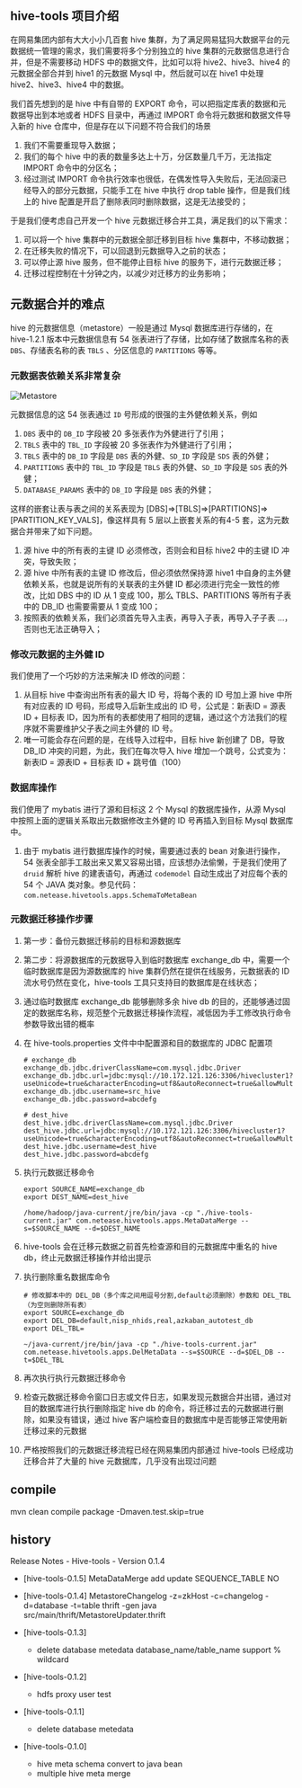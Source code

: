 ## hive-tools 项目介绍

在网易集团内部有大大小小几百套 hive 集群，为了满足网易猛犸大数据平台的元数据统一管理的需求，我们需要将多个分别独立的 hive 集群的元数据信息进行合并，但是不需要移动 HDFS 中的数据文件，比如可以将 hive2、hive3、hive4 的元数据全部合并到 hive1 的元数据 Mysql 中，然后就可以在 hive1 中处理 hive2、hive3、hive4 中的数据。

我们首先想到的是 hive 中有自带的 EXPORT 命令，可以把指定库表的数据和元数据导出到本地或者 HDFS 目录中，再通过 IMPORT 命令将元数据和数据文件导入新的 hive 仓库中，但是存在以下问题不符合我们的场景

1. 我们不需要重现导入数据；
2. 我们的每个 hive  中的表的数量多达上十万，分区数量几千万，无法指定 IMPORT 命令中的分区名；
3. 经过测试 IMPORT 命令执行效率也很低，在偶发性导入失败后，无法回滚已经导入的部分元数据，只能手工在 hive 中执行 drop table 操作，但是我们线上的 hive 配置是开启了删除表同时删除数据，这是无法接受的；

于是我们便考虑自己开发一个 hive 元数据迁移合并工具，满足我们的以下需求：

1. 可以将一个 hive 集群中的元数据全部迁移到目标 hive 集群中，不移动数据；
2. 在迁移失败的情况下，可以回退到元数据导入之前的状态；
3. 可以停止源 hive 服务，但不能停止目标 hive 的服务下，进行元数据迁移；
4. 迁移过程控制在十分钟之内，以减少对迁移方的业务影响；

## 元数据合并的难点

hive 的元数据信息（metastore）一般是通过 Mysql 数据库进行存储的，在 hive-1.2.1 版本中元数据信息有 54 张表进行了存储，比如存储了数据库名称的表 `DBS`、存储表名称的表 `TBLS` 、分区信息的 `PARTITIONS` 等等。

### 元数据表依赖关系非常复杂

![Metastore](assets/Metastore.png)

元数据信息的这 54 张表通过 `ID` 号形成的很强的主外健依赖关系，例如

1. `DBS` 表中的  `DB_ID` 字段被 20 多张表作为外健进行了引用；
2. `TBLS` 表中的  `TBL_ID` 字段被 20 多张表作为外健进行了引用；
3. `TBLS` 表中的 `DB_ID` 字段是 `DBS` 表的外健、`SD_ID` 字段是 `SDS` 表的外健；
4. `PARTITIONS` 表中的 `TBL_ID` 字段是 `TBLS` 表的外健、`SD_ID` 字段是 `SDS` 表的外健；
5. `DATABASE_PARAMS` 表中的 `DB_ID` 字段是 `DBS` 表的外健；

这样的嵌套让表与表之间的关系表现为 [DBS]=>[TBLS]=>[PARTITIONS]=>[PARTITION_KEY_VALS]，像这样具有 5 层以上嵌套关系的有4-5 套，这为元数据合并带来了如下问题。

1. 源 hive 中的所有表的主键 ID 必须修改，否则会和目标 hive2 中的主键 ID 冲突，导致失败；
2. 源 hive 中所有表的主键 ID 修改后，但必须依然保持源 hive1 中自身的主外健依赖关系，也就是说所有的关联表的主外健 ID 都必须进行完全一致性的修改，比如 DBS 中的 ID 从 1 变成 100，那么 TBLS、PARTITIONS 等所有子表中的 DB_ID 也需要需要从 1 变成 100；
3. 按照表的依赖关系，我们必须首先导入主表，再导入子表，再导入子子表 …，否则也无法正确导入；

### 修改元数据的主外健 ID

我们使用了一个巧妙的方法来解决 ID 修改的问题：

1. 从目标 hive 中查询出所有表的最大 ID 号，将每个表的 ID 号加上源 hive 中所有对应表的 ID 号码，形成导入后新生成出的 ID 号，公式是：新表ID = 源表ID + 目标表 ID，因为所有的表都使用了相同的逻辑，通过这个方法我们的程序就不需要维护父子表之间主外健的 ID 号。
2. 唯一可能会存在问题的是，在线导入过程中，目标 hive 新创建了 DB，导致 DB_ID 冲突的问题，为此，我们在每次导入 hive 增加一个跳号，公式变为：新表ID = 源表ID + 目标表 ID + 跳号值（100）

### 数据库操作

我们使用了 mybatis 进行了源和目标这 2 个 Mysql  的数据库操作，从源 Mysql 中按照上面的逻辑关系取出元数据修改主外健的 ID 号再插入到目标 Mysql 数据库中。

1. 由于 mybatis 进行数据库操作的时候，需要通过表的 bean 对象进行操作，54 张表全部手工敲出来又累又容易出错，应该想办法偷懒，于是我们使用了 `druid` 解析 hive 的建表语句，再通过 `codemodel` 自动生成出了对应每个表的 54 个 JAVA 类对象。参见代码：`com.netease.hivetools.apps.SchemaToMetaBean`

   

### 元数据迁移操作步骤

1. 第一步：备份元数据迁移前的目标和源数据库

2. 第二步：将源数据库的元数据导入到临时数据库 exchange_db 中，需要一个临时数据库是因为源数据库的 hive 集群仍然在提供在线服务，元数据表的 ID 流水号仍然在变化，hive-tools 工具只支持目的数据库是在线状态；

3. 通过临时数据库 exchange_db 能够删除多余 hive db 的目的，还能够通过固定的数据库名称，规范整个元数据迁移操作流程，减低因为手工修改执行命令参数导致出错的概率

4. 在 hive-tools.properties 文件中中配置源和目的数据库的 JDBC 配置项

   ```shell
   # exchange_db
   exchange_db.jdbc.driverClassName=com.mysql.jdbc.Driver
   exchange_db.jdbc.url=jdbc:mysql://10.172.121.126:3306/hivecluster1?useUnicode=true&characterEncoding=utf8&autoReconnect=true&allowMultiQueries=true
   exchange_db.jdbc.username=src_hive
   exchange_db.jdbc.password=abcdefg
   
   # dest_hive
   dest_hive.jdbc.driverClassName=com.mysql.jdbc.Driver
   dest_hive.jdbc.url=jdbc:mysql://10.172.121.126:3306/hivecluster1?useUnicode=true&characterEncoding=utf8&autoReconnect=true&allowMultiQueries=true
   dest_hive.jdbc.username=dest_hive
   dest_hive.jdbc.password=abcdefg
   ```

5. 执行元数据迁移命令

   ```shell
   export SOURCE_NAME=exchange_db
   export DEST_NAME=dest_hive
   
   /home/hadoop/java-current/jre/bin/java -cp "./hive-tools-current.jar" com.netease.hivetools.apps.MetaDataMerge --s=$SOURCE_NAME --d=$DEST_NAME
   ```

6. hive-tools 会在迁移元数据之前首先检查源和目的元数据库中重名的 hive db，终止元数据迁移操作并给出提示

7. 执行删除重名数据库命令

   ```shell
   # 修改脚本中的 DEL_DB（多个库之间用逗号分割,default必须删除）参数和 DEL_TBL（为空则删除所有表）
   export SOURCE=exchange_db
   export DEL_DB=default,nisp_nhids,real,azkaban_autotest_db
   export DEL_TBL=
   
   ~/java-current/jre/bin/java -cp "./hive-tools-current.jar" com.netease.hivetools.apps.DelMetaData --s=$SOURCE --d=$DEL_DB --t=$DEL_TBL
   ```

8. 再次执行执行元数据迁移命令

9. 检查元数据迁移命令窗口日志或文件日志，如果发现元数据合并出错，通过对目的数据库进行执行删除指定 hive db 的命令，将迁移过去的元数据进行删除，如果没有错误，通过 hive 客户端检查目的数据库中是否能够正常使用新迁移过来的元数据

10. 严格按照我们的元数据迁移流程已经在网易集团内部通过 hive-tools 已经成功迁移合并了大量的 hive 元数据库，几乎没有出现过问题

## compile

mvn clean compile package -Dmaven.test.skip=true



## history


Release Notes - Hive-tools - Version 0.1.4

 * [hive-tools-0.1.5]
   MetaDataMerge add update SEQUENCE_TABLE NO

 * [hive-tools-0.1.4]
   MetastoreChangelog -z=zkHost -c=changelog -d=database -t=table
   thrift -gen java src/main/thrift/MetastoreUpdater.thrift

 * [hive-tools-0.1.3]
    - delete database metedata database_name/table_name support % wildcard

 * [hive-tools-0.1.2]
    - hdfs proxy user test

 * [hive-tools-0.1.1]
    - delete database metedata

 * [hive-tools-0.1.0]
    - hive meta schema convert to java bean
    - multiple hive meta merge